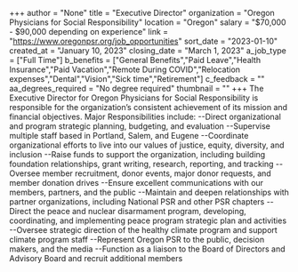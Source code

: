 +++
author = "None"
title = "Executive Director"
organization = "Oregon Physicians for Social Responsibility"
location = "Oregon"
salary = "$70,000 - $90,000 depending on experience"
link = "https://www.oregonpsr.org/job_opportunities"
sort_date = "2023-01-10"
created_at = "January 10, 2023"
closing_date = "March 1, 2023"
a_job_type = ["Full Time"]
b_benefits = ["General Benefits","Paid Leave","Health Insurance","Paid Vacation","Remote During COVID","Relocation expenses","Dental","Vision","Sick time","Retirement"]
c_feedback = ""
aa_degrees_required = "No degree required"
thumbnail = ""
+++
The Executive Director for Oregon Physicians for Social Responsibility is responsible for the organization’s consistent achievement of its mission and financial objectives. Major Responsibilities include: 
--Direct organizational and program strategic planning, budgeting, and evaluation
--Supervise multiple staff based in Portland, Salem, and Eugene 
--Coordinate organizational efforts to live into our values of justice, equity, diversity, and inclusion
--Raise funds to support the organization, including building foundation relationships, grant writing, research, reporting, and tracking
--Oversee member recruitment, donor events, major donor requests, and member donation drives
--Ensure excellent communications with our members, partners, and the public
--Maintain and deepen relationships with partner organizations, including National PSR and other PSR chapters
--Direct the peace and nuclear disarmament program, developing, coordinating, and implementing peace program strategic plan and activities
--Oversee strategic direction of the healthy climate program and support climate program staff
--Represent Oregon PSR to the public, decision makers, and the media
--Function as a liaison to the Board of Directors and Advisory Board and recruit additional members